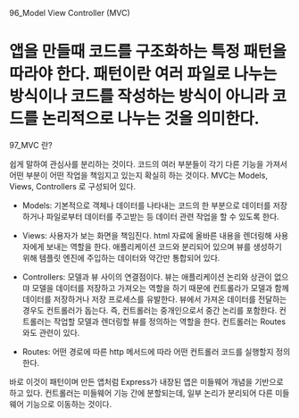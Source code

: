 96_Model View Controller (MVC)

앱을 만들때 코드를 구조화하는 특정 패턴을 따라야 한다. 
패턴이란 여러 파일로 나누는 방식이나 코드를 작성하는 방식이 아니라 코드를 논리적으로 나누는 것을 의미한다.
======================================================================================================================================
97_MVC 란?

쉽게 말하여 관심사를 분리하는 것이다. 코드의 여러 부분들이 각기 다른 기능을 가져서 어떤 부분이 어떤 작업을 책임지고 있는지 확실히 하는 것이다.
MVC는 Models, Views, Controllers 로 구성되어 있다.

- Models: 기본적으로 객체나 데이터를 나타내는 코드의 한 부분으로 데이터를 저장하거나 파일로부터 데이터를 주고받는 등 데이터 관련 작업을 할 수 있도록 한다.
- Views: 사용자가 보는 화면을 책임진다. html 자료에 올바른 내용을 렌더링해 사용자에게 보내는 역할을 한다. 애플리케이션 코드와 분리되어 있으며 뷰를 생성하기 위해 템플릿 엔진에 주입하는 데이터와 약간만 통합되어 있다.
- Controllers: 모델과 뷰 사이의 연결점이다. 뷰는 애플리케이션 논리와 상관이 없으먀 모델을 데이터를 저장하고 가져오는 역할을 하기 때문에 컨트롤라가 모델과 함께 데이터를 저장하거나 저장 프로세스를 유발한다. 뷰에서 가져온 데이터를 전달하는 경우도 컨트롤러가 돕는다. 즉, 컨트롤러는 중개인으로서 중간 논리를 포함한다. 컨트롤러는 작업할 모델과 렌더링할 뷰를 정의하는 역할을 한다. 
컨트롤러는 Routes와도 관련이 있다.

- Routes: 어떤 경로에 따른 http 메서드에 따라 어떤 컨트롤러 코드를 실행할지 정의한다.

바로 이것이 패턴이며 만든 앱처럼 Express가 내장된 앱은 미들웨어 개념을 기반으로 하고 있다. 컨트롤러는 미들웨어 기능 간에 분할되는데, 일부 논리가 분리되어 다른 미들웨어 기능으로 이동하는 것이다.